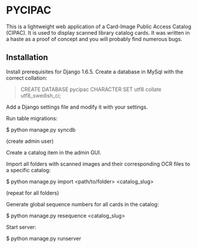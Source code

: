 
PYCIPAC
=======

This is a lightweight web application of a Card-Image Public Access Catalog (CIPAC).
It is used to display scanned library catalog cards. It was written in a haste
as a proof of concept and you will probably find numerous bugs.


Installation
------------

Install prerequisites for Django 1.6.5. Create a database in MySql with the correct collation:

> CREATE DATABASE pycipac CHARACTER SET utf8 collate utf8_swedish_ci;

Add a Django settings file and modify it with your settings.

Run table migrations:

$ python manage.py syncdb

(create admin user)


Create a catalog item in the admin GUI.


Import all folders with scanned images and their corresponding OCR files to a specific catalog:

$ python manage.py import <path/to/folder> <catalog_slug>

(repeat for all folders)


Generate global sequence numbers for all cards in the catalog:

$ python manage.py resequence <catalog_slug>


Start server:

$ python manage.py runserver
